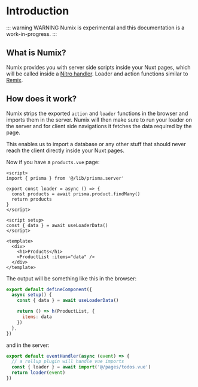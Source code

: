 # Introduction

::: warning WARNING
Numix is experimental and this documentation is a work-in-progress.
:::

## What is Numix?

Numix provides you with server side scripts inside your Nuxt pages, which will be called inside a [Nitro handler](https://nitro.unjs.io/guide/introduction/routing). Loader and action functions similar to [Remix](https://remix.run).

## How does it work?

Numix strips the exported `action` and `loader` functions in the browser and imports them in the server. Numix will then make sure to run your loader on the server and for client side navigations it fetches the data required by the page.

This enables us to import a database or any other stuff that should never reach the client directly inside your Nuxt pages.

Now if you have a `products.vue` page:

```vue
<script>
import { prisma } from '@/lib/prisma.server'

export const loader = async () => {
  const products = await prisma.product.findMany()
  return products
}
</script>

<script setup>
const { data } = await useLoaderData()
</script>

<template>
  <div>
    <h1>Products</h1>
    <ProductList :items="data" />
  </div>
</template>
```

The output will be something like this in the browser:

```js
export default defineComponent({
  async setup() {
    const { data } = await useLoaderData()

    return () => h(ProductList, {
      items: data
    })
  },
})
```

and in the server:

```js
export default eventHandler(async (event) => {
  // a rollup plugin will handle vue imports
  const { loader } = await import('@/pages/todos.vue')
  return loader(event)
})
```

